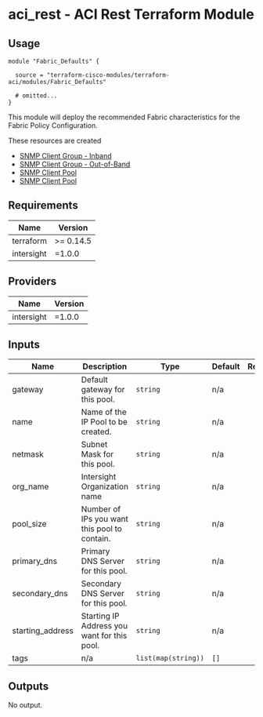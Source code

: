 # aci_rest - ACI Rest Terraform Module

## Usage

```hcl
module "Fabric_Defaults" {

  source = "terraform-cisco-modules/terraform-aci/modules/Fabric_Defaults"

  # omitted...
}
```

This module will deploy the recommended Fabric characteristics for the Fabric Policy Configuration.

These resources are created

* [SNMP Client Group - Inband](https://registry.terraform.io/providers/CiscoDevNet/aci/latest/docs/resources/rest)
* [SNMP Client Group - Out-of-Band](https://registry.terraform.io/providers/CiscoDevNet/aci/latest/docs/resources/rest)
* [SNMP Client Pool](https://registry.terraform.io/providers/CiscoDevNet/aci/latest/docs/resources/rest)
* [SNMP Client Pool](https://registry.terraform.io/providers/CiscoDevNet/aci/latest/docs/resources/rest)

<!-- BEGINNING OF PRE-COMMIT-TERRAFORM DOCS HOOK -->
## Requirements

| Name | Version |
|------|---------|
| terraform | >= 0.14.5 |
| intersight | =1.0.0 |

## Providers

| Name | Version |
|------|---------|
| intersight | =1.0.0 |

## Inputs

| Name | Description | Type | Default | Required |
|------|-------------|------|---------|:--------:|
| gateway | Default gateway for this pool. | `string` | n/a | yes |
| name | Name of the IP Pool to be created. | `string` | n/a | yes |
| netmask | Subnet Mask for this pool. | `string` | n/a | yes |
| org\_name | Intersight Organization name | `string` | n/a | yes |
| pool\_size | Number of IPs you want this pool to contain. | `string` | n/a | yes |
| primary\_dns | Primary DNS Server for this pool. | `string` | n/a | yes |
| secondary\_dns | Secondary DNS Server for this pool. | `string` | n/a | yes |
| starting\_address | Starting IP Address you want for this pool. | `string` | n/a | yes |
| tags | n/a | `list(map(string))` | `[]` | no |

## Outputs

No output.

<!-- END OF PRE-COMMIT-TERRAFORM DOCS HOOK -->